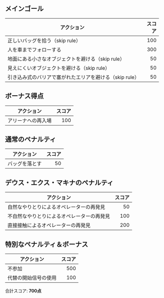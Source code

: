 ## メインゴール

| アクション | スコア |
| --- | ---:|
| 正しいバッグを拾う（skip rule） | 100 |
| 人を車までフォローする | 300 |
| 地面にある小さなオブジェクトを避ける（skip rule） | 50 |
| 見えにくいオブジェクトを避ける（skip rule） | 50 |
| 引き込み式のバリアで塞がれたエリアを避ける（skip rule） | 50 |

## ボーナス得点

| アクション | スコア |
| --- | ---:|
| アリーナへの再入場 | 100 |

## 通常のペナルティ

| アクション | スコア |
| --- | ---:|
| バッグを落とす | 50 |

## デウス・エクス・マキナのペナルティ

| アクション | スコア |
| --- | ---:|
| 自然なやりとりによるオペレーターの再発見 | 50 |
| 不自然なやりとりによるオペレーターの再発見 | 100 |
| 直接接触によるオペレーターの再発見 | 200 |

## 特別なペナルティ＆ボーナス

| アクション | スコア |
| --- | ---:|
| 不参加 | 500 |
| 代替の開始信号の使用 | 100 |

合計スコア: **700点**
